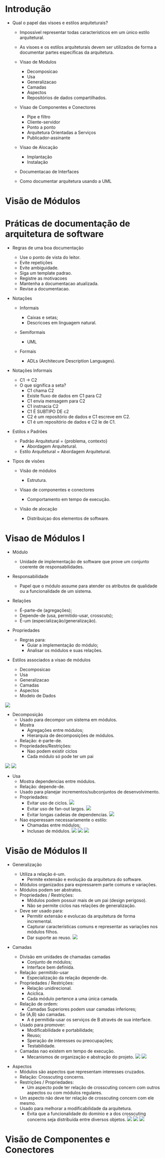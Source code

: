 <h1>Introdução</h1>

- Qual o papel das visoes e estilos arquiteturais?

  - Impossível representar todas característicos em um único estilo arquitetural.
  - As visoes e os estilos arquiteturais devem ser utilizados de forma a documentar partes específicas da arquitetura.
  - Visao de Modulos

    - Decomposicao
    - Usa
    - Generalizacao
    - Camadas
    - Aspectos
    - Repositórios de dados compartilhados.

  - Visao de Componentes e Conectores

    - Pipe e filtro
    - Cliente-servidor
    - Ponto a ponto
    - Arquitetura Orientadas a Serviços
    - Publicador-assinante

  - Visao de Alocação

    - Implantação
    - Instalação

  - Documentacao de Interfaces
  - Como documentar arquitetura usando a UML

<h1>Visão de Módulos</h1>

<h1>Práticas de documentação de arquitetura de software</h1>

- Regras de uma boa documentação

  - Use o ponto de vista do leitor.
  - Evite repetições
  - Evite ambiguidade.
  - Siga um template padrao.
  - Registre as motivacoes
  - Mantenha a documentacao atualizada.
  - Revise a documentacao.

- Notações

  - Informais

    - Caixas e setas;
    - Descricoes em linguagem natural.

  - Semiformais

    - UML

  - Formais
    - ADLs (Architecure Description Languages).

- Notações Informais

  - C1 -> C2
  - O que significa a seta?
    - C1 chama C2
    - Existe fluxo de dados em C1 para C2
    - C1 envia mensagem para C2
    - C1 instnacia C2
    - C1 É SUBTIPO DE c2
    - C2 é um repositório de dados e C1 escreve em C2.
    - C1 é um repositório de dados e C2 le de C1.

- Estilos x Padrões

  - Padrão Arquitetural = {problema, contexto}
    - Abordagem Arquitetural.
  - Estilo Arquitetural = Abordagem Arquitetural.

- Tipos de visões

  - Visão de módulos

    - Estrutura.

  - Visao de componentes e conectores

    - Comportamento em tempo de execução.

  - Visão de alocação
    - Distribuiçao dos elementos de software.

<h1>Visao de Módulos I</h1>

- Módulo

  - Unidade de implementação de software que prove um conjunto coerente de responsabilidades.

- Responsabilidade

  - Papel que o módulo assume para atender os atributos de qualidade ou a funcionalidade de um sistema.

- Relações

  - É-parte-de (agregações);
  - Depende-de (usa, permitido-usar, crosscuts);
  - É-um (especialização/generalização).

- Propriedades

  - Regras para:
    - Guiar a implementação do módulo;
    - Analisar os módulos e suas relações.

- Estilos associados a visao de módulos
  - Decomposicao
  - Usa
  - Generalizacao
  - Camadas
  - Aspectos
  - Modelo de Dados

<img src="imgs/01.png"/>

- Decomposição
  - Usado para decompor um sistema em módulos.
  - Mostra
    - Agregações entre módulos;
    - Hierarquia de decomposições de módulos.
  - Relação: é-parte-de.
  - Propriedades/Restrições:
    - Nao podem existir ciclos
    - Cada módulo só pode ter um pai

<img src="imgs/02.png"/>

<img src="imgs/03.png"/>

- Usa
  - Mostra dependencias entre módulos.
  - Relação: depende-de.
  - Usado para planejar incrementos/subconjuntos de desenvolvimento.
  - Propriedades:
    - Evitar uso de ciclos.
      <img src="imgs/04.png"/>
    - Evitar uso de fan-out largos.
      <img src="imgs/05.png"/>
    - Evitar longas cadeias de dependencias.
      <img src="imgs/06.png"/>
  - Nao esperessam necessariamente o estilo:
    - Chamadas entre módulos;
    - Inclusao de módulos.
      <img src="imgs/07.png"/>
      <img src="imgs/08.png"/>
      <img src="imgs/09.png"/>

<h1>Visão de Módulos II</h1>

- Generalização

  - Utiliza a relação é-um.
    - Permite extensão e evolução da arquitetura do software.
  - Módulos organizados para expressarem parte comuns e variações.
  - Módulos podem ser abstratos.
  - Propriedades / Restrições:
    - Módulos podem possuir mais de um pai (design perigoso).
    - Não se permite ciclos nas relações de generalização.
  - Deve ser usado para:
    - Permitir extensão e evolucao da arquitetura de forma incremental.
    - Capturar características comuns e representar as variações nos módulos filhos.
    - Dar suporte ao reuso.
      <img src="imgs/10.png"/>

- Camadas
  - Divisão em unidades de chamadas camadas
    - Conjunto de módulos;
    - Interface bem definida.
  - Relação: permitido-usar
    - Especialização da relação depende-de.
  - Propriedades / Restrições:
    - Relação unidirecional.
    - Acíclica.
    - Cada módulo pertence a uma única camada.
  - Relação de ordem:
    - Camadas Superiores podem usar camadas inferiores;
  - Se (A,B) são camadas.
    - A é permitida-usar os serviços de B através de sua interface.
  - Usado para promover:
    - Modificabilidade e portabilidade;
    - Reuso;
    - Speração de interesses ou preocupações;
    - Testabilidade.
  - Camadas nao existem em tempo de execução.
    - Mecanismos de organização e abstração do projeto.
      <img src="imgs/11.png"/>
      <img src="imgs/12.png"/>

* Aspectos
  - Módulos são aspectos que representam interesses cruzados.
  - Relação: Crosscuting concerns.
  - Restrições / Propriedades:
    - Um aspecto pode ter relação de crosscuting concern com outros aspectos ou com módulos regulares.
  - Um aspecto não deve ter relação de crosscuting concern com ele mesmo.
  - Usado para melhorar a modificabilidade da arquitetura.
    - Evita que a funcionalidade do domínio e a dos crosscuting concerns seja distribuída entre diversos objetos.
      <img src="imgs/13.png"/>
      <img src="imgs/14.png"/>
      <img src="imgs/15.png"/>

<h1>Visão de Componentes e Conectores</h1>
